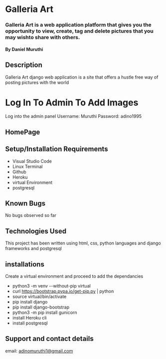 # Galleria Art

### Galleria Art is a web application platform that gives you the opportunity to view, create, tag and delete pictures that you may wishto share with others.

#### By **Daniel Muruthi**

## Description

Galleria Art django web application is a site that offers a hustle free way of posting pictures with the world 

# Log In To Admin To Add Images 
Log into the admin panel
Username: Muruthi
Password: adino1995

## HomePage




## Setup/Installation Requirements

- Visual Studio Code
- Linux Terminal
- Github
- Heroku
- virtual Environment
- postgresql

## Known Bugs

No bugs observed so far





## Technologies Used

This project has been written using html, css, python languages and django frameworks and postgresql

## installations

Create a virtual environment and proceed to add the dependancies

- python3 -m venv --without-pip virtual
- curl https://bootstrap.pypa.io/get-pip.py | python
- source virtual/bin/activate
- pip install django
- pip install django-bootstrap
- python3 -m  pip install gunicorn
- install Heroku cli
- install postgresql


## Support and contact details

email: adinomuruthi1@gmail.com

